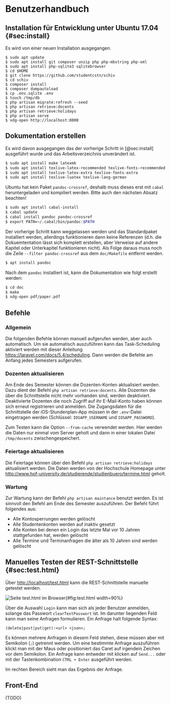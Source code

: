 # Benutzerhandbuch

## Installation für Entwicklung unter Ubuntu 17.04 {#sec:install}

Es wird von einer neuen Installation ausgegangen.

```{#lst:install .bash .numberLines}
$ sudo apt update
$ sudo apt install git composer unzip php php-mbstring php-xml
$ sudo apt install php-sqlite3 sqlitebrowser
$ cd $HOME
$ git clone https://github.com/studentcstn/schiv
$ cd schiv
$ composer install
$ composer dumpautoload
$ cp .env.sqlite .env
$ touch /tmp/db
$ php artisan migrate:refresh --seed
$ php artisan retrieve:docents
$ php artisan retrieve:holidays
$ php artisan serve
$ xdg-open http://localhost:8000
```

## Dokumentation erstellen

Es wird davon ausgegangen das der vorherige Schritt in [@sec:install] ausgeführt
wurde und das Arbeitsverzeichnis unverändert ist.

```{.bash .numberLines}
$ sudo apt install make latexmk
$ sudo apt install texlive-latex-recommended texlive-fonts-recommended
$ sudo apt install texlive-latex-extra texlive-fonts-extra
$ sudo apt install texlive-luatex texlive-lang-german
```

Ubuntu hat kein Paket `pandoc-crossref`, deshalb muss dieses erst mit
`cabal` heruntergeladen und kompiliert werden. Bitte auch den nächsten Absatz
beachten!

```{.bash .numberLines}
$ sudo apt install cabal-install
$ cabal update
$ cabal install pandoc pandoc-crossref
$ export PATH=~/.cabal/bin/pandoc:$PATH
```

Der vorherige Schritt kann weggelassen werden und das Standardpaket installiert
werden, allerdings funktionieren dann keine Referenzen (d.h. die Dokuemtentation
lässt sich komplett erstellen, aber Verweise auf andere Kapitel oder Unterkapitel
funktionieren nicht). Als Folge daraus muss noch die Zeile `--filter
pandoc-crossref` aus dem `doc/Makefile` entfernt werden.

```{.bash .numberLines}
$ apt install pandoc
```

Nach dem `pandoc` installiert ist, kann die Dokumentation wie folgt
erstellt werden:

```{.bash .numberLines}
$ cd doc
$ make
$ xdg-open pdf/paper.pdf
```

## Befehle

### Allgemein

Die folgenden Befehle können manuell aufgerufen werden, aber auch automatisch.
Um sie automatisch auszuführen kann das Task-Scheduling aktiviert werden mit
dieser Anleitung <https://laravel.com/docs/5.4/scheduling>. Dann werden die
Befehle am Anfang jedes Semesters aufgerufen.

### Dozenten aktualisieren

Am Ende des Semester können die Dozenten-Konten aktualisiert werden. Dazu dient
der Befehl `php artisan retrieve:docents`. Alle Dozenten die über die
Schnittstelle nicht mehr vorhanden sind, werden deaktiviert. Deaktivierte
Dozenten die noch Zugriff auf ihr E-Mail-Konto haben können sich erneut
registrieren und anmelden. Die Zugangsdaten für die Schnittstelle der
iOS-Stundenplan-App müssen in der `.env`-Datei eingetragen werden (Schlüssel:
`IOSAPP_USERNAME` und `IOSAPP_PASSWORD`).

Zum Testen kann die Option `--from-cache` verwendet werden. Hier werden die
Daten nur einmal vom Server geholt und dann in einer lokalen Datei
`/tmp/docents` zwischengespeichert.

### Feiertage aktualisieren

Die Feiertage können über den Befehl `php artisan retrieve:holidays`
aktualisiert werden. Die Daten werden von der Hochschule Homepage unter 
<http://www.hof-university.de/studierende/studienbuero/termine.html> geholt.

### Wartung

Zur Wartung kann der Befehl `php artisan maintance` benutzt werden. Es ist
sinnvoll den Befehl am Ende des Semester auszuführen. Der Befehl
führt folgendes aus:

- Alle Kontosperrungen werden gelöscht
- Alle Studentenkonten werden auf inaktiv gesetzt
- Alle Konten bei denen ein Login das letzte Mal vor 10 Jahren stattgefunden
  hat, werden gelöscht
- Alle Termine und Terminanfragen die älter als 10 Jahren sind werden gelöscht

## Manuelles Testen der REST-Schnittstelle {#sec:test.html}

Über <http://localhost/test.html> kann die REST-Schnittstelle manuelle getestet
werden. 

![Seite test.html im Browser](../images/test.html.png){#fig:test.html width=90%}

Über die Auswahl `Login` kann man sich als jeder Benutzer anmelden, solange das
Passwort `clearTextPasswort` ist. Im darunter liegenden Feld kann man seine
Anfragen formulieren. Ein Anfrage halt folgende Syntax:

    (delete|post|put|get):<url> <json>;

Es können mehrere Anfragen in diesem Feld stehen, diese müssen aber mit
Semikolon (`;`) getrennt werden. Um eine bestimmte Anfrage auszuführen klickt
man mit der Maus oder positioniert das Caret auf irgendein Zeichen vor dem
Semikolon. Ein Anfrage kann entweder mit klicken auf `Send...` oder mit der
Tastenkombination `CTRL + Enter` ausgeführt werden.

Im rechten Bereich sieht man das Ergebnis der Anfrage.

## Front-End

(TODO)
